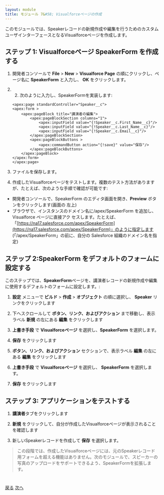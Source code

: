 ```yaml
---
layout: module
title: モジュール 7&#58; Visualforceページの作成
---
```

このモジュールでは、Speakerレコードの新規作成や編集を行うためのカスタムユーザインターフェースとなるVisualforceページを作成します。

## ステップ 1: Visualforceページ **SpeakerForm** を作成する

1. 開発者コンソールで **File** > **New** > **Visualforce Page** の順にクリックし、ページ名に **SpeakerForm** と入力し、 **OK** をクリックします。

1. 2.	次のように入力し、SpeakerFormを実装します:

    ```
    <apex:page standardController="Speaker__c">
    <apex:form >
        <apex:pageBlock title="講演者の編集">
            <apex:pageBlockSection columns="1">
                <apex:inputField value="{!Speaker__c.First_Name__c}"/>
                <apex:inputField value="{!Speaker__c.Last_Name__c}"/>
                <apex:inputField value="{!Speaker__c.Email__c}"/>
            </apex:pageBlockSection>
            <apex:pageBlockButtons >
                <apex:commandButton action="{!save}" value="保存"/>
            </apex:pageBlockButtons>
        </apex:pageBlock>
    </apex:form>
    </apex:page>
    ```

1. ファイルを保存します。

1. 作成したVisualforceページをテストします。複数のテスト方法がありますが、たとえば、次のような手順で確認が可能です:
  - 開発者コンソールで、SpeakerForm のエディタ画面を開き、**Preview** ボタンをクリックします(画面の 左上)
  - ブラウザで、インスタンスのドメイン名に/apex/SpeakerForm を追加し、Visualforce ページに直接アク セスします。たとえば、「[https://na17.salesforce.com/apex/SpeakerForm](https://na17.salesforce.com/apex/SpeakerForm)」のように指定します (「/apex/SpeakerForm」の前に、自分の Salesforce 組織のドメイン名を指定)


## ステップ 2:SpeakerForm をデフォルトのフォームに設定する

このステップでは、**SpeakerForm**ページを、講演者レコードの新規作成や編集に使用するデフォルトのフォームに設定します。:

1. **設定** メニューで **ビルド** > **作成** > **オブジェクト** の順に選択し、 **Speaker** リンクをクリックします

1. 下へスクロールして **ボタン、リンク、およびアクション** まで移動し、表示ラベル **新規** の左にある **編集** をクリックします

1. **上書き手段** で **Visualforceページ** を選択し、**SpeakerForm** を選択します。

1. **保存** をクリックします

1. **ボタン、リンク、およびアクション** セクションで、表示ラベル **編集** の左にある **編集** をクリックします

1. **上書き手段** で **Visualforceページ** を選択し、 **SpeakerForm** を選択します。

1. **保存** をクリックします

## ステップ 3: アプリケーションをテストする

1. **講演者**タブをクリックします

1. **新規** をクリックして、自分が作成したVisualforceページが表示されることを確認します

1. 新しいSpeakerレコードを作成して **保存** を選択します。

> この段階では、作成したVisualforceページには、元のSpeakerレコード用フォームを超える機能はありません。次のモジュールで、スピーカーの写真のアップロードをサポートできるよう、SpeakerFormを拡張します。




<div class="row" style="margin-top:40px;">
<div class="col-sm-12">
<a href="Creating-Triggers.html" class="btn btn-default"><i class="glyphicon glyphicon-chevron-left"></i> 戻る</a>
<a href="Creating-a-Controller-Extension.html" class="btn btn-default pull-right">次へ <i class="glyphicon glyphicon-chevron-right"></i></a>
</div>
</div>
